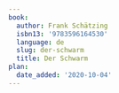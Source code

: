 ```yaml
---
book:
  author: Frank Schätzing
  isbn13: '9783596164530'
  language: de
  slug: der-schwarm
  title: Der Schwarm
plan:
  date_added: '2020-10-04'
---
```

